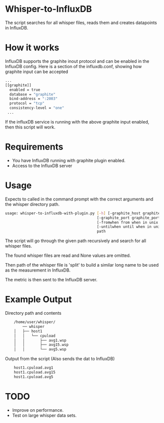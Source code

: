 Whisper-to-InfluxDB
===================

The script searches for all whisper files, reads them and creates datapoints in InfluxDB.

How it works
============
InfluxDB supports the graphite inout protocol and can be enabled in the InfluxDB config.
Here is a section of the influxdb.conf, showing how graphite input can be accepted
```bash
...
[[graphite]]
  enabled = true
  database = "graphite"
  bind-address = ":2003"
  protocol = "tcp"
  consistency-level = "one"
 ...
 ```

If the influxDB service is running with the above graphite input enabled, then this script will work.

Requirements
============
* You have InfluxDB running with graphite plugin enabled.
* Access to the InfluxDB server

Usage
=====
Expects to called in the command prompt with the correct arguments and the whisper directory path.


```bash
usage: whisper-to-influxdb-with-plugin.py [-h] [-graphite_host graphite_host]
                                          [-graphite_port graphite_port]
                                          [-fromwhen from when in unix epoch]
                                          [-untilwhen until when in unix epoch]
                                          path
```
                              
The script will go through the given path recursively and search for all whisper files.

The found whisper files are read and None values are omitted.

Then path of the whisper file is 'split' to build a similar long name to be used as the 
measurement in InfluxDB.

The metric is then sent to the InfluxDB server.

Example Output
==============
Directory path and contents
```bash
	/home/user/whisper/
		── whisper
	│   ├── host1
	│   │   └── cpuload
	│   │       ├── avg1.wsp
	│   │       ├── avg15.wsp
	│   │       └── avg5.wsp
```

Output from the script (Also sends the dat to InfluxDB)
```bash
	host1.cpuload.avg1
	host1.cpuload.avg15
	host1.cpuload.avg5
```

TODO
====
* Improve on performance.
* Test on large whisper data sets.

